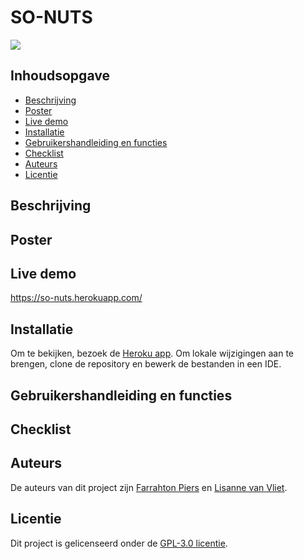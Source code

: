# SO-NUTS
![](https://user-images.githubusercontent.com/90243819/169791205-bda89252-ade9-481a-bc4d-3426172338a6.png)

## Inhoudsopgave
- [Beschrijving](#beschrijving)
- [Poster](#poster)
- [Live demo](#live-demo)
- [Installatie](#installatie)
- [Gebruikershandleiding en functies](#gebruikershandleiding-en-functies)
- [Checklist](#checklist)
- [Auteurs](#auteurs)
- [Licentie](#licentie)

## Beschrijving
<!-- ☝️ replace this description with a description of your own work -->

## Poster
<!-- Add a nice poster image here at the end of the week, showing off your shiny frontend 📸 -->

## Live demo
https://so-nuts.herokuapp.com/

## Installatie
Om te bekijken, bezoek de [Heroku app](https://erics-spraakassistent.herokuapp.com/). Om lokale wijzigingen aan te brengen, clone de repository en bewerk de bestanden in een IDE.

## Gebruikershandleiding en functies
<!-- ...but how does one use this project? What are its features 🤔 -->

## Checklist
<!-- Maybe a checklist of done stuff and stuff still on your wishlist? ✅ -->

## Auteurs
De auteurs van dit project zijn [Farrahton Piers](https://github.com/farrahton) en [Lisanne van Vliet](https://github.com/lisannevvliet).

## Licentie
Dit project is gelicenseerd onder de [GPL-3.0 licentie](https://github.com/lisannevvliet/so-nuts/blob/main/LICENSE).
